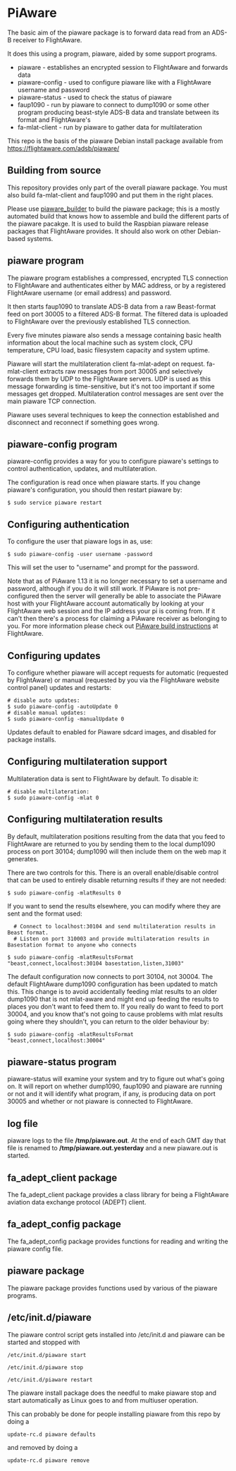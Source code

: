 PiAware
===

The basic aim of the piaware package is to forward data read from an ADS-B receiver to FlightAware.

It does this using a program, piaware, aided by some support programs.

* piaware - establishes an encrypted session to FlightAware and forwards data
* piaware-config - used to configure piaware like with a FlightAware username and password
* piaware-status - used to check the status of piaware
* faup1090 - run by piaware to connect to dump1090 or some other program producing beast-style ADS-B data and translate between its format and FlightAware's
* fa-mlat-client - run by piaware to gather data for multilateration

This repo is the basis of the piaware Debian install package available
from https://flightaware.com/adsb/piaware/

Building from source
---

This repository provides only part of the overall piaware package.
You must also build fa-mlat-client and faup1090 and put them in the right places.

Please use [piaware_builder](https://github.com/flightaware/piaware_builder) to build the
piaware package; this is a mostly automated build that knows how to assemble and build
the different parts of the piaware pacakge. It is used to build the Raspbian piaware
release packages that FlightAware provides. It should also work on other Debian-based systems.

piaware program
---

The piaware program establishes a compressed, encrypted TLS connection to FlightAware and authenticates
either by MAC address, or by a registered FlightAware username (or email address) and password.

It then starts faup1090 to translate ADS-B data from a raw Beast-format feed on port 30005 to a filtered
ADS-B format. The filtered data is uploaded to FlightAware over the previously established TLS
connection.

Every five minutes piaware also sends a message containing basic health information about the local machine
such as system clock, CPU temperature, CPU load, basic filesystem capacity and system uptime.

Piaware will start the multilateration client fa-mlat-adept on request. fa-mlat-client extracts raw messages
from port 30005 and selectively forwards them by UDP to the FlightAware servers. UDP is used as this
message forwarding is time-sensitive, but it's not too important if some messages get dropped. Multilateration
control messages are sent over the main piaware TCP connection.

Piaware uses several techniques to keep the connection established and disconnect and reconnect if something goes wrong.


piaware-config program
---

piaware-config provides a way for you to configure piaware's settings to control authentication, updates, and
multilateration.

The configuration is read once when piaware starts. If you change piaware's configuration, you should then restart
piaware by:

```
$ sudo service piaware restart
```

Configuring authentication
---

To configure the user that piaware logs in as, use:

```
$ sudo piaware-config -user username -password
```

This will set the user to "username" and prompt for the password.

Note that as of PiAware 1.13 it is no longer necessary to set a username and password, although if you do it will still work.
If PiAware is not pre-configured then the server will generally be able to associate the PiAware host with your FlightAware
account automatically by looking at your FlightAware web session and the IP address your pi is coming from.  If it can't then
there's a process for claiming a PiAware receiver as belonging to you.  For more information please check out
[PiAware build instructions](https://flightaware.com/adsb/piaware/build) at FlightAware.

Configuring updates
---

To configure whether piaware will accept requests for automatic (requested by FlightAware) or manual (requested
by you via the FlightAware website control panel) updates and restarts:

```
# disable auto updates:
$ sudo piaware-config -autoUpdate 0
# disable manual updates:
$ sudo piaware-config -manualUpdate 0
```

Updates default to enabled for Piaware sdcard images, and disabled for package installs.

Configuring multilateration support
---

Multilateration data is sent to FlightAware by default. To disable it:

```
# disable multilateration:
$ sudo piaware-config -mlat 0
```

Configuring multilateration results
---

By default, multilateration positions resulting from the data that you feed to FlightAware
are returned to you by sending them to the local dump1090 process on port 30104; dump1090
will then include them on the web map it generates.

There are two controls for this. There is an overall enable/disable
control that can be used to entirely disable returning results if they are not needed:

```
$ sudo piaware-config -mlatResults 0
```

If you want to send the results elsewhere, you can modify where they are sent and the format used:

```
  # Connect to localhost:30104 and send multilateration results in Beast format.
  # Listen on port 310003 and provide multilateration results in Basestation format to anyone who connects

$ sudo piaware-config -mlatResultsFormat "beast,connect,localhost:30104 basestation,listen,31003"
```

The default configuration now connects to port 30104, not 30004. The default FlightAware dump1090 configuration has
been updated to match this. This change is to avoid accidentally feeding mlat results to an older dump1090
that is not mlat-aware and might end up feeding the results to places you don't want to feed them to. If you really
do want to feed to port 30004, and you know that's not going to cause problems with mlat results going where they
shouldn't, you can return to the older behaviour by:

```
$ sudo piaware-config -mlatResultsFormat "beast,connect,localhost:30004"
```

piaware-status program
---

piaware-status will examine your system and try to figure out what's going on.  It will report on whether dump1090, faup1090 and piaware are running or not and it will identify what program, if any, is producing data on port 30005 and whether or not piaware is connected to FlightAware.

log file
---

piaware logs to the file **/tmp/piaware.out**.  At the end of each GMT day that file is renamed to **/tmp/piaware.out.yesterday** and a new piaware.out is started.

fa_adept_client package
---

The fa_adept_client package provides a class library for being a FlightAware aviation data exchange protocol (ADEPT) client.

fa_adept_config package
---

The fa_adept_config package provides functions for reading and writing the piaware config file.

piaware package
---

The piaware package provides functions used by various of the piaware programs.

/etc/init.d/piaware
---

The piaware control script gets installed into /etc/init.d and piaware
can be started and stopped with

    /etc/init.d/piaware start

    /etc/init.d/piaware stop

    /etc/init.d/piaware restart


The piaware install package does the needful to make piaware stop and start automatically as Linux goes to and from multiuser operation.

This can probably be done for people installing piaware from this repo by doing a

    update-rc.d piaware defaults

and removed by doing a

    update-rc.d piaware remove
